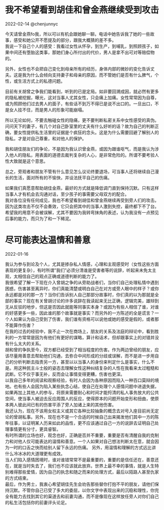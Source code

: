 我不希望看到胡佳和曾金燕继续受到攻击
===

2022-02-14 @chenjunnyc<br>

今天请曾金燕fo我，所以可以有机会跟她聊一聊。电话中她告诉我了她的一些故事，感受和她公开不愿提及的部分，跟我大概猜的差不多。<br>
我说一下自己个人的感受：我看过女性从怀孕，到生产，到哺乳，到照顾孩子，如果中间还有堕胎这类事，那她们身心所付出的代价，男人是拿不出可对等赔偿物的。<br>

另外，女性也不会把自己变化到母亲所有的经历，身体内部的微妙的变化告诉丈夫。这是我为什么会倾向支持妻子和母亲的原因，而不管她们是否有什么脾气，个性，或生活方式上的私德问题。<br>

目前有关胡曾之争我们能看到，听到的已是定局。如非要回溯成因，就必然有更多的隐私被挖掘，曝光，这对当事人尤其女性，只会痛上加痛。女性常常因为自尊，或为照顾他们过去男人的面子，有些话不到万不得已是说不出口的。一旦出口，不是女人挂不住，而是男人的形象可能崩塌。<br>

所以无论如何，不要去触碰女性的隐痛，更不要判断私密关系中女性感受的真伪。问问天下的妻子，有几个对自己卧室里的丈夫有什么好听的话？故为自己的判断正确，要女性提供私生活里的证据是个疯狂的念头。这是为什么需要回避了解别人的隐私，才是对自己尊重，和对他人的保护。<br>

我和胡佳朋友们的争论，不是因为我认识曾金燕，或因为跟谁呕气，而是我认为涉入他人的隐私，用表面的道德去裁判复杂的人心，是非常危险的。所谓不要考验人性大致就是这个意思。<br>

总之，旁观者和朋友不管有什么意见怎么议论终要退场，可当事人还将继续自己漫长的生活，面对所有的不愉快，并设法抚平自己的伤痛。<br>

如果我们真愿意帮助胡佳金燕，最好的方式就是降低调门直到保持沉默。只有这样当事人才有机会去沟通对话，至少孩子的事需要父母双方的配合。<br>
我对各位没有任何成见，我也不希望看到胡佳和曾金燕继续再受到旁人们的攻击。<br>
因为这类攻击不仅不会奏效，它只会把其中的当事人激到失控，最终都下不了台。<br>
希望我的用意不会被误解，尤其不要因为我转弯抹角的表述，认为我没有一点预见后事的能力，而只为了和一下稀泥。<br>

尽可能表达温情和善意
===
2022-01-16<br>

我认为参与到论及个人，尤其是掺杂私人情感，心理和主观感受时（女性这些方面表现的更复杂），有时所谓”我们”必须分清谁是受害者等的说辞，听起来未免太主观，太相信自己的观点正确或道德判断的能力了。<br>
我很希望了解一下现在介入曾胡之争的从旁助战者们，当你们自己处理私情中遇到困惑，伤害甚至离异时，你们真能清楚或明白自己在对方或旁人眼中的样子？或你永远都是对的那一方？当你们告诉别人自己那部分故事时，你们真的以为那就是全部的事实？现在有关曾胡讨论的许多说辞在我读起来无比正确，逻辑完美，雄辩到无从反驳的地步，但这是否因此就能等同事实本身？或因为有些人相信了谁，对谁的好感更多一些，因此谁的那个故事就是事实？而另外的一方陈述的全是谎言？一个人如果认为自己受到了伤害，我们谁有资格可以说他或她的感受是假的，或者那不能算作伤害？<br>
在我的过去的经验中，我不止一次在商场上，朋友的关系及法庭的辩论中，看到胜利的一方常常是因为有他们有更好的谋略，算计和话术，但却跟事实上的对错并没有什么太大的关系。<br>
胡和曾的争执至今，双方都已经受到了相当程度的伤害。作为两边曾经的朋友，应该尽量用善意去帮助他们沟通，去弥合中间形成的分歧或误解，而不是进一步用自己的分析判断去指责另一方，甚至以以当事人的身份来判定什么是事实，什么不是。用这种民主斗士般的姿态去理解女性这种纠结复杂的人性在我看来太过粗糙和武断。它不仅于事无补，反而会让事情变得更糟，伤害也更深。<br>
以我自己多年的阅读和观察经验，有时人会因为各种原因而陷入一种百口莫辩的境地。也有些人会因为陷入某些执念心结，使自己在处理个人感情问题中进退失据，如果再加上其他人的参与，将原来需要耐心和时间才能捋清的私人事务放大的公共空间，使当事人被迫去反应周围人的反应，使得原本的问题开始变形和扭曲，使原本两人彼此间已有的伤害平添了旁人加诸上来的其他伤害。<br>
我还认为，现在不该用女权主义或其它各种比较抽象的概念去对号入座目前尚无定论的曾胡私事。另外，现在也不是一个合适的时候自己出来揭发他们其中一方的陈年往事，以证明某人历来如此的品性，更不应该通过自己一方的说辞去证明自己处理事情更有分寸，更具睿智。<br>
有时所谓的立场也好，观念也好，正确是否并不重要，重要是否有清醒自我的克制力和对他人仅可能表达的温情和善意。一个人如果对自己想法判断太在意，就会因为一时的口舌之快而给别人留下永远的伤痛。
另外，用温情和理解的方式远比讲什么冷冰冰的大道理更有成效。<br>
当人们陷入感情困境时，谁对谁错常常不是最重要的，重要的是信任还在，善意还在，就是当时失去了，我们也不应该就此放弃。世界上最不幸的事情，就是人生特别难得那些爱情，因为自己的执念和随之而来的处理方式，最后以陌路人甚至仇家的方式结束。<br>
最后，作为男士，我衷心希望胡佳先生会劝告那些替你打抱不平的朋友，请他们保持沉默。不管你自己已受了多大的委屈，以你文字中表现出来的沉稳和理性，你完全有能力去找到其它的渠道去和前妻沟通，而不是像现在这样放任旁人对你们自己的私生活包括你的前妻评头论足。
